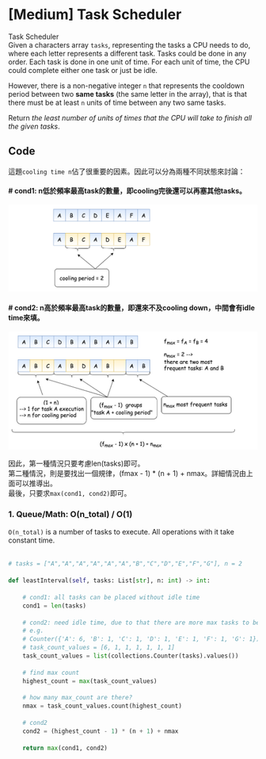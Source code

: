 # \[Medium\] Task Scheduler

Task Scheduler  
Given a characters array `tasks`, representing the tasks a CPU needs to do, where each letter represents a different task. Tasks could be done in any order. Each task is done in one unit of time. For each unit of time, the CPU could complete either one task or just be idle.

However, there is a non-negative integer `n` that represents the cooldown period between two **same tasks** \(the same letter in the array\), that is that there must be at least `n` units of time between any two same tasks.

Return _the least number of units of times that the CPU will take to finish all the given tasks_.

## Code

這題`cooling time n`佔了很重要的因素。因此可以分為兩種不同狀態來討論：

#### \# cond1: n低於頻率最高task的數量，即cooling完後還可以再塞其他tasks。

![](../../.gitbook/assets/image%20%285%29.png)

#### \# cond2: n高於頻率最高task的數量，即還來不及cooling down，中間會有idle time來填。 

![](../../.gitbook/assets/image%20%284%29.png)

因此，第一種情況只要考慮len\(tasks\)即可。  
第二種情況，則是要找出一個規律，\(fmax - 1\) \* \(n + 1\) + nmax。詳細情況由上面可以推導出。  
最後，只要求`max(cond1, cond2)`即可。

### 1. Queue/Math: O\(n\_total\) / O\(1\)

`O(n_total)`  is a number of tasks to execute. All operations with it take constant time. 

```python

# tasks = ["A","A","A","A","A","A","B","C","D","E","F","G"], n = 2

def leastInterval(self, tasks: List[str], n: int) -> int:
    
    # cond1: all tasks can be placed without idle time
    cond1 = len(tasks)
    
    # cond2: need idle time, due to that there are more max tasks to be considered 
    # e.g.
    # Counter({'A': 6, 'B': 1, 'C': 1, 'D': 1, 'E': 1, 'F': 1, 'G': 1})
    # task_count_values = [6, 1, 1, 1, 1, 1, 1]
    task_count_values = list(collections.Counter(tasks).values())
    
    # find max count 
    highest_count = max(task_count_values)
    
    # how many max_count are there? 
    nmax = task_count_values.count(highest_count)
    
    # cond2
    cond2 = (highest_count - 1) * (n + 1) + nmax
    
    return max(cond1, cond2)
```

